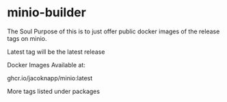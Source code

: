 # minio-builder

The Soul Purpose of this is to just offer public docker images of the release tags on minio. 

Latest tag will be the latest release 

Docker Images Available at:

ghcr.io/jacoknapp/minio:latest

More tags listed under packages